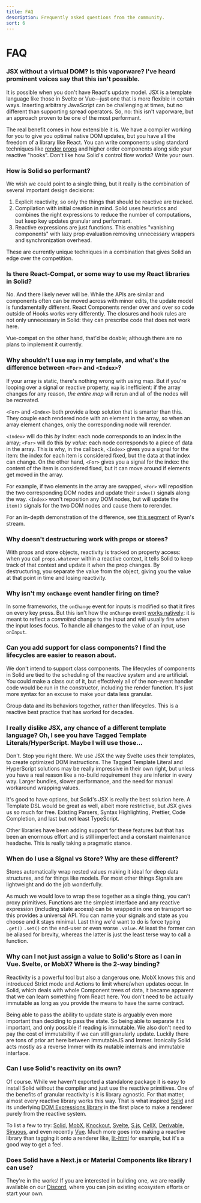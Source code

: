 ```yaml
---
title: FAQ
description: Frequently asked questions from the community.
sort: 6
---
```


# FAQ

### JSX without a virtual DOM? Is this vaporware? I've heard prominent voices say that this isn't possible.

It is possible when you don't have React's update model. JSX is a template language like those in Svelte or Vue—just one that is more flexible in certain ways. Inserting arbitrary JavaScript can be challenging at times, but no different than supporting spread operators. So, no: this isn't vaporware, but an approach proven to be one of the most performant.

The real benefit comes in how extensible it is. We have a compiler working for you to give you optimal native DOM updates, but you have all the freedom of a library like React. You can write components using standard techniques like [render props](https://reactjs.org/docs/render-props.html) and higher order components along side your reactive "hooks". Don't like how Solid's control flow works? Write your own.

### How is Solid so performant?

We wish we could point to a single thing, but it really is the combination of several important design decisions:

1. Explicit reactivity, so only the things that should be reactive are tracked.
2. Compilation with initial creation in mind. Solid uses heuristics and combines the right expressions to reduce the number of computations, but keep key updates granular and performant.
3. Reactive expressions are just functions. This enables "vanishing components" with lazy prop evaluation removing unnecessary wrappers and synchronization overhead.

These are currently unique techniques in a combination that gives Solid an edge over the competition.

### Is there React-Compat, or some way to use my React libraries in Solid?

No. And there likely never will be. While the APIs are similar and components often can be moved across with minor edits, the update model is fundamentally different. React Components render over and over so code outside of Hooks works very differently. The closures and hook rules are not only unnecessary in Solid: they can prescribe code that does not work here.

Vue-compat on the other hand, that'd be doable; although there are no plans to implement it currently.

### Why shouldn't I use `map` in my template, and what's the difference between `<For>` and `<Index>`?

If your array is static, there's nothing wrong with using map. But if you're looping over a signal or reactive property, `map` is inefficient: if the array changes for any reason, _the entire map_ will rerun and all of the nodes will be recreated.

`<For>` and `<Index>` both provide a loop solution that is smarter than this. They couple each rendered node with an element in the array, so when an array element changes, only the corresponding node will rerender.

`<Index>` will do this _by index_: each node corresponds to an index in the array; `<For>` will do this _by value_: each node corresponds to a piece of data in the array. This is why, in the callback, `<Index>` gives you a signal for the item: the index for each item is considered fixed, but the data at that index can change. On the other hand, `<For>` gives you a signal for the index: the content of the item is considered fixed, but it can move around if elements get moved in the array. 

For example, if two elements in the array are swapped, `<For>` will reposition the two corresponding DOM nodes and update their `index()` signals along the way. `<Index>` won't reposition any DOM nodes, but will update the `item()` signals for the two DOM nodes and cause them to rerender. 

For an in-depth demonstration of the difference, see [this segment](https://www.youtube.com/watch?v=YxroH_MXuhw&t=2164s) of Ryan's stream.
### Why doesn't destructuring work with props or stores?

With props and store objects, reactivity is tracked on property access: when you call `props.whatever` within a reactive context, it tells Solid to keep track of that context and update it when the prop changes. By destructuring, you separate the value from the object, giving you the value at that point in time and losing reactivity.

### Why isn't my `onChange` event handler firing on time?

In some frameworks, the `onChange` event for inputs is modified so that it fires on every key press. But this isn't how the `onChange` event [works natively](https://developer.mozilla.org/en-US/docs/Web/API/GlobalEventHandlers/onchange): it is meant to reflect a _commited_ change to the input and will usually fire when the input loses focus. To handle all changes to the value of an input, use `onInput`.

### Can you add support for class components? I find the lifecycles are easier to reason about.

We don't intend to support class components. The lifecycles of components in Solid are tied to the scheduling of the reactive system and are artificial. You could make a class out of it, but effectively all of the non-event handler code would be run in the constructor, including the render function. It's just more syntax for an excuse to make your data less granular.

Group data and its behaviors together, rather than lifecycles. This is a reactive best practice that has worked for decades.

### I really dislike JSX, any chance of a different template language? Oh, I see you have Tagged Template Literals/HyperScript. Maybe I will use those...

Don't. Stop you right there. We use JSX the way Svelte uses their templates, to create optimized DOM instructions. The Tagged Template Literal and HyperScript solutions may be really impressive in their own right, but unless you have a real reason like a no-build requirement they are inferior in every way. Larger bundles, slower performance, and the need for manual workaround wrapping values.

It's good to have options, but Solid's JSX is really the best solution here. A Template DSL would be great as well, albeit more restrictive, but JSX gives us so much for free. Existing Parsers, Syntax Highlighting, Prettier, Code Completion, and last but not least TypeScript.

Other libraries have been adding support for these features but that has been an enormous effort and is still imperfect and a constant maintenance headache. This is really taking a pragmatic stance.

### When do I use a Signal vs Store? Why are these different?

Stores automatically wrap nested values making it ideal for deep data structures, and for things like models. For most other things Signals are lightweight and do the job wonderfully.

As much we would love to wrap these together as a single thing, you can't proxy primitives. Functions are the simplest interface and any reactive expression (including state access) can be wrapped in one on transport so this provides a universal API. You can name your signals and state as you choose and it stays minimal. Last thing we'd want to do is force typing `.get()` `.set()` on the end-user or even worse `.value`. At least the former can be aliased for brevity, whereas the latter is just the least terse way to call a function.

### Why can I not just assign a value to Solid's Store as I can in Vue. Svelte, or MobX? Where is the 2-way binding?

Reactivity is a powerful tool but also a dangerous one. MobX knows this and introduced Strict mode and Actions to limit where/when updates occur. In Solid, which deals with whole Component trees of data, it became apparent that we can learn something from React here. You don't need to be actually immutable as long as you provide the means to have the same contract.

Being able to pass the ability to update state is arguably even more important than deciding to pass the state. So being able to separate it is important, and only possible if reading is immutable. We also don't need to pay the cost of immutability if we can still granularly update. Luckily there are tons of prior art here between ImmutableJS and Immer. Ironically Solid acts mostly as a reverse Immer with its mutable internals and immutable interface.

### Can I use Solid's reactivity on its own?

Of course. While we haven't exported a standalone package it is easy to install Solid without the compiler and just use the reactive primitives. One of the benefits of granular reactivity is it is library agnostic. For that matter, almost every reactive library works this way. That is what inspired [Solid](https://github.com/solidjs/solid) and its underlying [DOM Expressions library](https://github.com/ryansolid/dom-expressions) in the first place to make a renderer purely from the reactive system.

To list a few to try: [Solid](https://github.com/solidjs/solid), [MobX](https://github.com/mobxjs/mobx), [Knockout](https://github.com/knockout/knockout), [Svelte](https://github.com/sveltejs/svelte), [S.js](https://github.com/adamhaile/S), [CellX](https://github.com/Riim/cellx), [Derivable](https://github.com/ds300/derivablejs), [Sinuous](https://github.com/luwes/sinuous), and even recently [Vue](https://github.com/vuejs/vue). Much more goes into making a reactive library than tagging it onto a renderer like, [lit-html](https://github.com/Polymer/lit-html) for example, but it's a good way to get a feel.

###  Does Solid have a Next.js or Material Components like library I can use?

 They're in the works! If you are interested in building one, we are readily available on our [Discord](https://discord.com/invite/solidjs), where you can join existing ecosystem efforts or start your own. 
